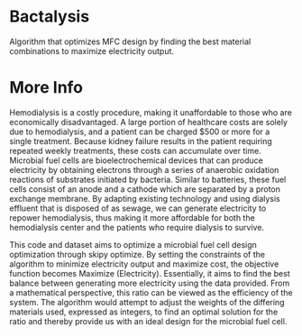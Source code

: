 # Bactalysis
Algorithm that optimizes MFC design by finding the best material combinations to maximize electricity output.

# More Info
Hemodialysis is a costly procedure, making it unaffordable to those who are economically disadvantaged. A large portion of healthcare costs are solely due to hemodialysis, and a patient can be charged $500 or more for a single treatment. Because kidney failure results in the patient requiring repeated weekly treatments, these costs can accumulate over time. Microbial fuel cells are bioelectrochemical devices that can produce electricity by obtaining electrons through a series of anaerobic oxidation reactions of substrates initiated by bacteria. Similar to batteries, these fuel cells consist of an anode and a cathode which are separated by a proton exchange membrane. By adapting existing technology and using dialysis effluent that is disposed of as sewage, we can generate electricity to repower hemodialysis, thus making it more affordable for both the hemodialysis center and the patients who require dialysis to survive.

This code and dataset aims to optimize a microbial fuel cell design optimization through skipy optimize.
By setting the constraints of the algorithm to minimize electricity output and maximize cost, the objective function becomes Maximize (Electricity).
Essentially, it aims to find the best balance between generating more electricity using the data provided. From a mathematical perspective, this ratio can be viewed as the efficiency of the system. The algorithm would attempt to adjust the weights of the differing materials used, expressed as integers, to find an optimal solution for the ratio and thereby provide us with an ideal design for the microbial fuel cell.
